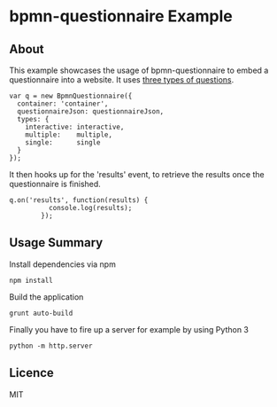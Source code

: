 # bpmn-questionnaire Example

## About

This example showcases the usage of bpmn-questionnaire to embed a questionnaire into a website. It uses [three types of questions](https://github.com/bpmn-io/bpmn-questionnaire-example/tree/master/client/types).

```
var q = new BpmnQuestionnaire({
  container: 'container',
  questionnaireJson: questionnaireJson,
  types: {
    interactive: interactive,
    multiple:    multiple,
    single:      single
  }
});
```
It then hooks up for the 'results' event, to retrieve the results once the questionnaire is finished.

```
q.on('results', function(results) {
          console.log(results);
        });
```

## Usage Summary

Install dependencies via npm

```
npm install
```

Build the application

```
grunt auto-build
```

Finally you have to fire up a server for example by using Python 3

```
python -m http.server
```

## Licence

MIT
